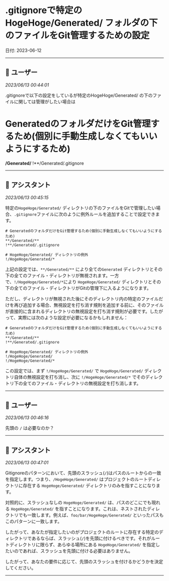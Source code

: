 # .gitignoreで特定のHogeHoge/Generated/ フォルダの下のファイルをGit管理するための設定

日付: 2023-06-12

---

## 👤 ユーザー
*2023/06/13 00:44:01*

.gitignoreで以下の設定をしているが特定のHogeHoge/Generated/ の下のファイルに関しては管理がしたい場合は


# GeneratedのフォルダだけをGit管理するため(個別に手動生成しなくてもいいようにするため)
**/Generated/**
!**/Generated/.gitignore

---

## 🤖 アシスタント
*2023/06/13 00:45:15*

特定の`HogeHoge/Generated/` ディレクトリの下のファイルをGitで管理したい場合、`.gitignore`ファイルに次のように例外ルールを追加することで設定できます。

```gitignore
# GeneratedのフォルダだけをGit管理するため(個別に手動生成しなくてもいいようにするため)
**/Generated/**
!**/Generated/.gitignore

# HogeHoge/Generated/ ディレクトリの例外
!/HogeHoge/Generated/*
```

上記の設定では、`**/Generated/**` により全ての`Generated` ディレクトリとその下の全てのファイル・ディレクトリが無視されます。一方で、`!/HogeHoge/Generated/*`により `HogeHoge/Generated/` ディレクトリとその下の全てのファイル・ディレクトリがGitの管理下に入るようになります。

ただし、ディレクトリが無視された後にそのディレクトリ内の特定のファイルだけを再び追加する場合、無視設定を打ち消す規則を追加する前に、そのファイルが直接的に含まれるディレクトリの無視設定を打ち消す規則が必要です。したがって、実際には次のような設定が必要になるかもしれません：

```gitignore
# GeneratedのフォルダだけをGit管理するため(個別に手動生成しなくてもいいようにするため)
**/Generated/**
!**/Generated/.gitignore

# HogeHoge/Generated/ ディレクトリの例外
!/HogeHoge/Generated/
!/HogeHoge/Generated/*
```

この設定では、まず `!/HogeHoge/Generated/` で `HogeHoge/Generated/` ディレクトリ自体の無視設定を打ち消し、次に `!/HogeHoge/Generated/*` でそのディレクトリ下の全てのファイル・ディレクトリの無視設定を打ち消します。

---

## 👤 ユーザー
*2023/06/13 00:46:16*

先頭の `/` は必要なのか？

---

## 🤖 アシスタント
*2023/06/13 00:47:01*

Gitignoreのパターンにおいて、先頭のスラッシュ(`/`)はパスのルートからの一致を指定します。つまり、`/HogeHoge/Generated/` はプロジェクトのルートディレクトリに存在する `HogeHoge/Generated/` ディレクトリのみを指すことになります。

対照的に、スラッシュなしの `HogeHoge/Generated/` は、パスのどこにでも現れる `HogeHoge/Generated/` を指すことになります。これは、ネストされたディレクトリでも一致します。例えば、`foo/bar/HogeHoge/Generated/` といったパスもこのパターンに一致します。

したがって、あなたが指定したいのがプロジェクトのルートに存在する特定のディレクトリであるならば、スラッシュ(`/`)を先頭に付けるべきです。それがルートディレクトリに限らず、あらゆる場所にある `HogeHoge/Generated/` を指定したいのであれば、スラッシュを先頭に付ける必要はありません。

したがって、あなたの要件に応じて、先頭のスラッシュを付けるかどうかを決定してください。

---
